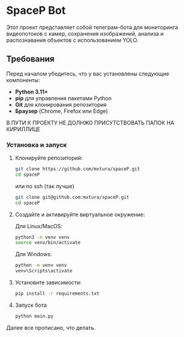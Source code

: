 # SpaceP Bot

Этот проект представляет собой телеграм-бота для мониторинга видеопотоков с камер, сохранения изображений, анализа и распознавания объектов с использованием YOLO.

## Требования

Перед началом убедитесь, что у вас установлены следующие компоненты:

- **Python 3.11+**
- **pip** для управления пакетами Python
- **Git** для клонирования репозитория
- **Браузер** (Chrome, Firefox или Edge)

В ПУТИ К ПРОЕКТУ НЕ ДОЛНЖО ПРИСУТСТВОВАТЬ ПАПОК НА КИРИЛЛИЦЕ

### Установка и запуск

1. Клонируйте репозиторий:

   ```bash
   git clone https://github.com/mxtura/spaceP.git
   cd spaceP
   ```

   или по ssh (так лучше)
   
   ```bash
   git clone git@github.com:mxtura/spaceP.git
   cd spaceP
   ```
   
3. Создайте и активируйте виртуальное окружение:

   Для Linux/MacOS:
   ```bash
   python3 -m venv venv
   source venv/bin/activate
   ```
   Для Windows:
   ```bash
   python -m venv venv
   venv\Scripts\activate  
   ```

4. Установите зависимости:
  
   ```bash
   pip install -r requirements.txt
   ```

5. Запуск бота
  
   ```bash
   python main.py
   ```

Далее все прописано, что делать.
